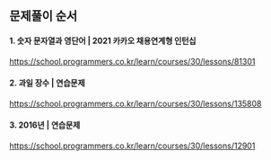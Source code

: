 ## 문제풀이 순서

#### 1. 숫자 문자열과 영단어 | 2021 카카오 채용연계형 인턴십
https://school.programmers.co.kr/learn/courses/30/lessons/81301

#### 2. 과일 장수 | 연습문제 
https://school.programmers.co.kr/learn/courses/30/lessons/135808

#### 3. 2016년 | 연습문제
https://school.programmers.co.kr/learn/courses/30/lessons/12901 
